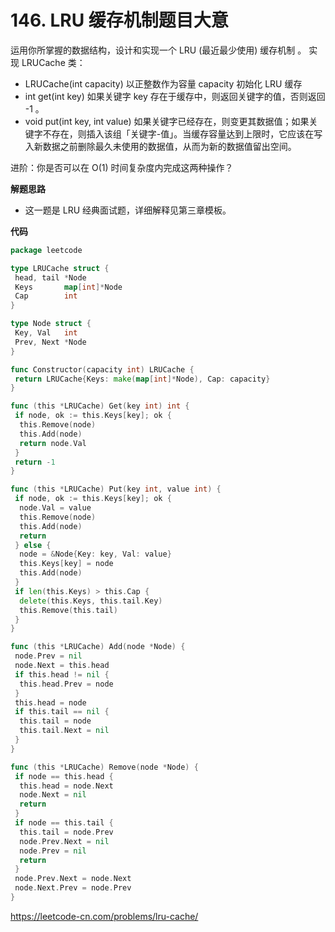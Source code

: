 # 146. LRU 缓存机制**题目大意**  

运用你所掌握的数据结构，设计和实现一个 LRU (最近最少使用) 缓存机制 。 实现 LRUCache 类：

- LRUCache(int capacity) 以正整数作为容量 capacity 初始化 LRU 缓存
- int get(int key) 如果关键字 key 存在于缓存中，则返回关键字的值，否则返回 -1 。
- void put(int key, int value) 如果关键字已经存在，则变更其数据值；如果关键字不存在，则插入该组「关键字-值」。当缓存容量达到上限时，它应该在写入新数据之前删除最久未使用的数据值，从而为新的数据值留出空间。

进阶：你是否可以在 O(1) 时间复杂度内完成这两种操作？

**解题思路**  

- 这一题是 LRU 经典面试题，详细解释见第三章模板。

**代码**  

```go
package leetcode

type LRUCache struct {
 head, tail *Node
 Keys       map[int]*Node
 Cap        int
}

type Node struct {
 Key, Val   int
 Prev, Next *Node
}

func Constructor(capacity int) LRUCache {
 return LRUCache{Keys: make(map[int]*Node), Cap: capacity}
}

func (this *LRUCache) Get(key int) int {
 if node, ok := this.Keys[key]; ok {
  this.Remove(node)
  this.Add(node)
  return node.Val
 }
 return -1
}

func (this *LRUCache) Put(key int, value int) {
 if node, ok := this.Keys[key]; ok {
  node.Val = value
  this.Remove(node)
  this.Add(node)
  return
 } else {
  node = &Node{Key: key, Val: value}
  this.Keys[key] = node
  this.Add(node)
 }
 if len(this.Keys) > this.Cap {
  delete(this.Keys, this.tail.Key)
  this.Remove(this.tail)
 }
}

func (this *LRUCache) Add(node *Node) {
 node.Prev = nil
 node.Next = this.head
 if this.head != nil {
  this.head.Prev = node
 }
 this.head = node
 if this.tail == nil {
  this.tail = node
  this.tail.Next = nil
 }
}

func (this *LRUCache) Remove(node *Node) {
 if node == this.head {
  this.head = node.Next
  node.Next = nil
  return
 }
 if node == this.tail {
  this.tail = node.Prev
  node.Prev.Next = nil
  node.Prev = nil
  return
 }
 node.Prev.Next = node.Next
 node.Next.Prev = node.Prev
}
```

https://leetcode-cn.com/problems/lru-cache/